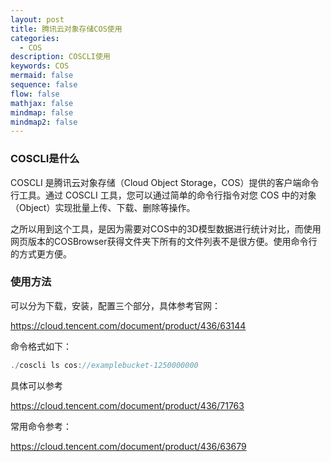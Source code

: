 ```yaml
---
layout: post
title: 腾讯云对象存储COS使用
categories:
  - COS
description: COSCLI使用
keywords: COS
mermaid: false
sequence: false
flow: false
mathjax: false
mindmap: false
mindmap2: false
---
```

### COSCLI是什么

COSCLI 是腾讯云对象存储（Cloud Object Storage，COS）提供的客户端命令行工具。通过 COSCLI 工具，您可以通过简单的命令行指令对您 COS 中的对象（Object）实现批量上传、下载、删除等操作。

之所以用到这个工具，是因为需要对COS中的3D模型数据进行统计对比，而使用网页版本的COSBrowser获得文件夹下所有的文件列表不是很方便。使用命令行的方式更方便。

### 使用方法

可以分为下载，安装，配置三个部分，具体参考官网： 

https://cloud.tencent.com/document/product/436/63144

命令格式如下：
```c
./coscli ls cos://examplebucket-1250000000
```

具体可以参考

https://cloud.tencent.com/document/product/436/71763

常用命令参考：

https://cloud.tencent.com/document/product/436/63679